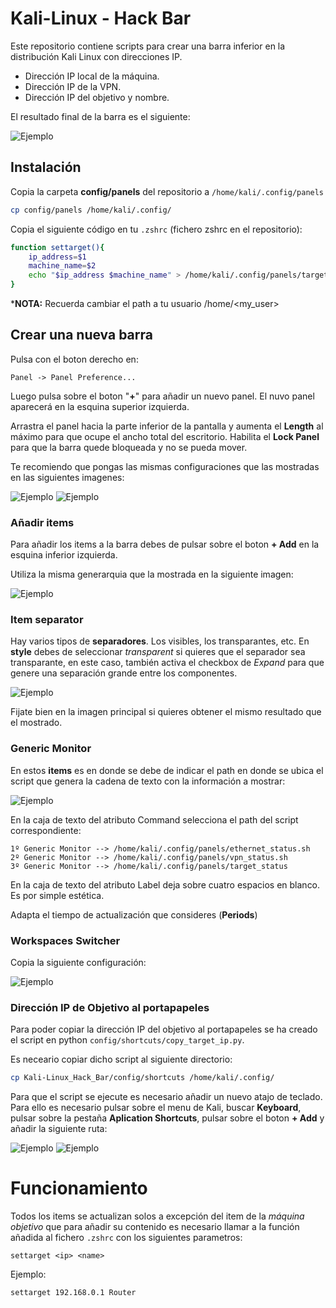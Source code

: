 # Kali-Linux - Hack Bar
Este repositorio contiene scripts para crear una barra inferior en la distribución Kali Linux con direcciones IP.
* Dirección IP local de la máquina.
* Dirección IP de la VPN.
* Dirección IP del objetivo y nombre.

El resultado final de la barra es el siguiente:

![Ejemplo](https://github.com/blogNetting/Kali-Linux_Hack_Bar/blob/main/images/bar.png)

## Instalación
Copia la carpeta **config/panels** del repositorio a `/home/kali/.config/panels`
```bash
cp config/panels /home/kali/.config/
```

Copia el siguiente código en tu `.zshrc` (fichero zshrc en el repositorio):

```bash
function settarget(){
    ip_address=$1
    machine_name=$2
    echo "$ip_address $machine_name" > /home/kali/.config/panels/target
}
```

***NOTA:** Recuerda cambiar el path a tu usuario /home/<my_user>

## Crear una nueva barra
Pulsa con el boton derecho en:
```
Panel -> Panel Preference...
```

Luego pulsa sobre el boton "**+**" para añadir un nuevo panel.
El nuvo panel aparecerá en la esquina superior izquierda.

Arrastra el panel hacia la parte inferior de la pantalla y aumenta el **Length** al máximo para que ocupe el ancho total del escritorio.
Habilita el **Lock Panel** para que la barra quede bloqueada y no se pueda mover.

Te recomiendo que pongas las mismas configuraciones que las mostradas en las siguientes imagenes:

![Ejemplo](https://raw.githubusercontent.com/blogNetting/Kali-Linux_Hack_Bar/main/images/second_panel_1.png)
![Ejemplo](https://raw.githubusercontent.com/blogNetting/Kali-Linux_Hack_Bar/main/images/second_panel_2.png)


### Añadir items
Para añadir los items a la barra debes de pulsar sobre el boton **+ Add** en la esquina inferior izquierda.

Utiliza la misma generarquia que la mostrada en la siguiente imagen:

![Ejemplo](https://raw.githubusercontent.com/blogNetting/Kali-Linux_Hack_Bar/main/images/second_panel_3.png)

### Item separator
Hay varios tipos de **separadores**. Los visibles, los transparantes, etc. En **style** debes de seleccionar *transparent* si quieres que el separador sea transparante, en este caso, también activa el checkbox de *Expand* para que genere una separación grande entre los componentes.

![Ejemplo](https://raw.githubusercontent.com/blogNetting/Kali-Linux_Hack_Bar/main/images/separator.png)

Fijate bien en la imagen principal si quieres obtener el mismo resultado que el mostrado.

### Generic Monitor
En estos **items** es en donde se debe de indicar el path en donde se ubica el script que genera la cadena de texto con la información a mostrar:

![Ejemplo](https://raw.githubusercontent.com/blogNetting/Kali-Linux_Hack_Bar/main/images/generic_monitor.png)

En la caja de texto del atributo Command selecciona el path del script correspondiente:

```
1º Generic Monitor --> /home/kali/.config/panels/ethernet_status.sh
2º Generic Monitor --> /home/kali/.config/panels/vpn_status.sh
3º Generic Monitor --> /home/kali/.config/panels/target_status
```

En la caja de texto del atributo Label deja sobre cuatro espacios en blanco. Es por simple estética.

Adapta el tiempo de actualización que consideres (**Periods**)


### Workspaces Switcher
Copia la siguiente configuración:

![Ejemplo](https://raw.githubusercontent.com/blogNetting/Kali-Linux_Hack_Bar/main/images/workspace.png)

### Dirección IP de Objetivo al portapapeles
Para poder copiar la dirección IP del objetivo al portapapeles se ha creado el script en python `config/shortcuts/copy_target_ip.py`.

Es neceario copiar dicho script al siguiente directorio:

```bash
cp Kali-Linux_Hack_Bar/config/shortcuts /home/kali/.config/
```

Para que el script se ejecute es necesario añadir un nuevo atajo de teclado. Para ello es necesario pulsar sobre el menu de Kali, buscar **Keyboard**, pulsar sobre la pestaña **Aplication Shortcuts**, pulsar sobre el boton **+ Add** y añadir la siguiente ruta:

![Ejemplo](https://raw.githubusercontent.com/blogNetting/Kali-Linux_Hack_Bar/main/images/shortcuts_1.png)
![Ejemplo](https://raw.githubusercontent.com/blogNetting/Kali-Linux_Hack_Bar/main/images/shortcuts_2.png)


# Funcionamiento
Todos los items se actualizan solos a excepción del item de la *máquina objetivo* que para añadir su contenido es necesario llamar a la función añadida al fichero `.zshrc` con los siguientes parametros:

```
settarget <ip> <name>
```

Ejemplo:


```
settarget 192.168.0.1 Router
```
